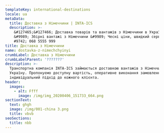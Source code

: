 ```yaml
---
templateKey: international-destinations
locale: ua
metaData:
  title: Доставка з Німеччини | INTA-ICS
  description: >-
    &#127465;&#127466; Доставка товарів та вантажів з Німеччини в Україну
    &#9989; Збірні вантажі з Німеччини &#9989; Чесні ціни, швидкий сервіс &
    #9742; 068 5555 999
title: Доставка з Німеччини
name: dostavka-z-nimechchyinyi
crumbLabel: Доставка з Німеччини
crumbLabelParent: '???????'
description: >-
  Транспортна компанія INTA-ICS займається доставкою вантажів з Німеччини в
  Україну. Пропонуємо доступну вартість, оперативне виконання замовлення та
  індивідуальний підхід до кожного клієнта.
header:
  images:
    - alt: Ffff
      image: /img/img_20200406_151733_664.png
sectionText:
  text: ghgh
  image: /img/001-china 3.png
  title: vbvb
seoSections:
  title: nbb
---
```

